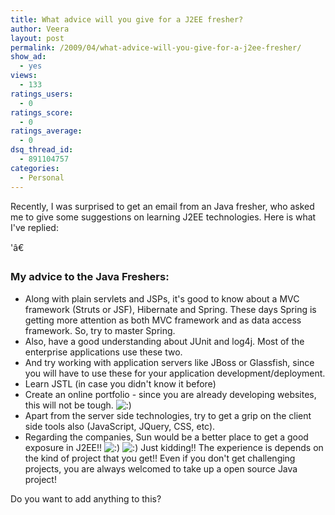 ```yaml
---
title: What advice will you give for a J2EE fresher?
author: Veera
layout: post
permalink: /2009/04/what-advice-will-you-give-for-a-j2ee-fresher/
show_ad:
  - yes
views:
  - 133
ratings_users:
  - 0
ratings_score:
  - 0
ratings_average:
  - 0
dsq_thread_id:
  - 891104757
categories:
  - Personal
---
```


Recently, I was surprised to get an email from an Java fresher, who asked me to give some suggestions on learning J2EE technologies. Here is what I've replied:

'â€

### My advice to the Java Freshers:

*   Along with plain servlets and JSPs, it's good to know about a MVC framework (Struts or JSF), Hibernate and Spring. These days Spring is getting more attention as both MVC framework and as data access framework. So, try to master Spring.
*   Also, have a good understanding about JUnit and log4j. Most of the enterprise applications use these two.
*   And try working with application servers like JBoss or Glassfish, since you will have to use these for your application development/deployment.
*   Learn JSTL (in case you didn't know it before)
*   Create an online portfolio - since you are already developing websites, this will not be tough. ![:)][1] 
*   Apart from the server side technologies, try to get a grip on the client side tools also (JavaScript, JQuery, CSS, etc).
*   Regarding the companies, Sun would be a better place to get a good exposure in J2EE!! ![:)][1] ![:)][1] Just kidding!! The experience is depends on the kind of project that you get!! Even if you don't get challenging projects, you are always welcomed to take up a open source Java project!

 [1]: http://veerasundar.com/blog/wp-includes/images/smilies/icon_smile.gif

Do you want to add anything to this?